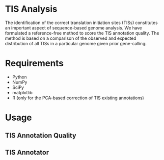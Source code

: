 TIS Analysis
===========


The identification of the correct translation initiation sites (TISs) constitutes an important aspect of sequence-based genome analysis. We have formulated a reference-free method to score the TIS annotation quality. The method is based on a comparison of the observed and expected distribution of all TISs in a particular genome given prior gene-calling. 

Requirements
============
- Python
- NumPy
- SciPy
- matplotlib
- R (only for the PCA-based correction of TIS existing annotations)

Usage
=====

TIS Annotation Quality
--------------

TIS Annotator
--------------
